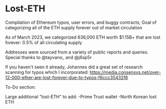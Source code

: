 # Lost-ETH
Compilation of Ethereum typos, user errors, and buggy contracts; Goal of categorizing all of the ETH supply forever out of market circulation 

As of March 2023, we categorized 636,000 ETH worth $1.15B+ that are lost forever: 0.5% of all circulating supply

Addresses were sourced from a variety of public reports and queries. Special thanks to  @tayvano_ and @j6sp5r

If you haven't seen it already, Johannes did a great set of research scanning for typos which I incorporated: https://media.consensys.net/over-12-000-ether-are-lost-forever-due-to-typos-f6ccc35432f8


To-Do section:

Large additional "lost-ETH" to add:
-Prime Trust wallet
-North Korean lost ETH
